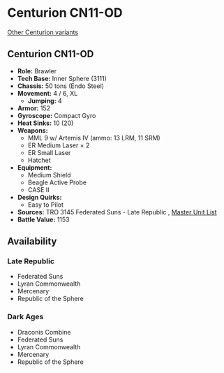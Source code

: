 # Centurion CN11-OD 

[Other Centurion variants](../centurion.md) 

## Centurion CN11-OD 

- **Role:** Brawler 
- **Tech Base:** Inner Sphere (3111) 
- **Chassis:** 50 tons (Endo Steel) 
- **Movement:** 4 / 6, XL 
  - **Jumping:** 4 
- **Armor:** 152 
- **Gyroscope:** Compact Gyro 
- **Heat Sinks:** 10 (20) 
- **Weapons:** 
  - MML 9 w/ Artemis IV (ammo: 13 LRM, 11 SRM) 
  - ER Medium Laser × 2 
  - ER Small Laser 
  - Hatchet 
- **Equipment:** 
  - Medium Shield 
  - Beagle Active Probe 
  - CASE II 
- **Design Quirks:** 
  - Easy to Pilot 
- **Sources:** TRO 3145 Federated Suns - Late Republic , [Master Unit List](http://masterunitlist.info/Unit/Details/6344/centurion-cn11-od) 
- **Battle Value:** 1153 

## Availability 

### Late Republic 

- Federated Suns 
- Lyran Commonwealth 
- Mercenary 
- Republic of the Sphere 

### Dark Ages 

- Draconis Combine 
- Federated Suns 
- Lyran Commonwealth 
- Mercenary 
- Republic of the Sphere 

